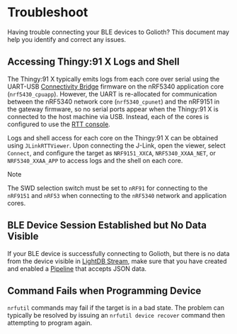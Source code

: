 # Troubleshoot

Having trouble connecting your BLE devices to Golioth? This document may help
you identify and correct any issues.

## Accessing Thingy:91 X Logs and Shell

The Thingy:91 X typically emits logs from each core over serial using
the UART-USB [Connectivity
Bridge](https://github.com/nrfconnect/sdk-nrf/tree/main/applications/connectivity_bridge)
firmware on the nRF5340 application core (`nrf5430_cpuapp`). However, the UART is
re-allocated for communication between the nRF5340 network core
(`nrf5340_cpunet`) and the nRF9151
in the gateway firmware, so no serial ports appear when the Thingy:91 X is connected to the
host machine via USB. Instead, each of the cores is configured to use the [RTT
console](https://github.com/zephyrproject-rtos/zephyr/tree/main/snippets/rtt-console).

Logs and shell access for each core on the Thingy:91 X can be obtained using
`JLinkRTTViewer`. Upon connecting the J-Link, open the viewer, select `Connect`,
and configure the target as `NRF9151_XXCA`, `NRF5340_XXAA_NET`, or
`NRF5340_XXAA_APP` to access logs and the shell on each core.

> [!NOTE]
> The SWD selection switch must be set to `nRF91` for connecting to the
> `nRF9151` and `nRF53` when connecting to the `nRF5340` network and application
> cores.

## BLE Device Session Established but No Data Visible

If your BLE device is successfully connecting to Golioth, but there is no data
from the device visible in [LightDB
Stream](https://docs.golioth.io/application-services/lightdb-stream/), make sure
that you have created and enabled a
[Pipeline](https://docs.golioth.io/data-routing) that accepts JSON data.

## Command Fails when Programming Device

`nrfutil` commands may fail if the target is in a bad state. The problem can
typically be resolved by issuing an `nrfutil device recover` command then
attempting to program again.
